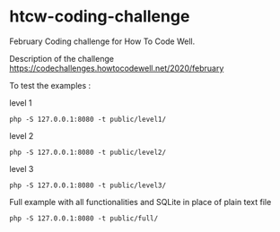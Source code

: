 # htcw-coding-challenge
February Coding challenge for How To Code Well.

Description of the challenge https://codechallenges.howtocodewell.net/2020/february

To test the examples :

level 1

`php -S 127.0.0.1:8080 -t public/level1/`

level 2

`php -S 127.0.0.1:8080 -t public/level2/`

level 3

`php -S 127.0.0.1:8080 -t public/level3/`

Full example with all functionalities and SQLite in place of plain text file

`php -S 127.0.0.1:8080 -t public/full/`
